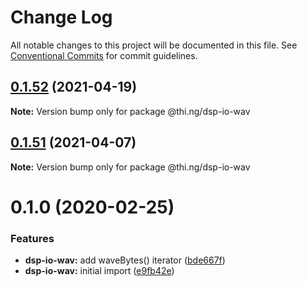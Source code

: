 # Change Log

All notable changes to this project will be documented in this file.
See [Conventional Commits](https://conventionalcommits.org) for commit guidelines.

## [0.1.52](https://github.com/thi-ng/umbrella/compare/@thi.ng/dsp-io-wav@0.1.51...@thi.ng/dsp-io-wav@0.1.52) (2021-04-19)

**Note:** Version bump only for package @thi.ng/dsp-io-wav





## [0.1.51](https://github.com/thi-ng/umbrella/compare/@thi.ng/dsp-io-wav@0.1.50...@thi.ng/dsp-io-wav@0.1.51) (2021-04-07)

**Note:** Version bump only for package @thi.ng/dsp-io-wav





# 0.1.0 (2020-02-25)


### Features

* **dsp-io-wav:** add waveBytes() iterator ([bde667f](https://github.com/thi-ng/umbrella/commit/bde667fe4b08f03a7bbf4fa95d8e71c296d5bfb7))
* **dsp-io-wav:** initial import ([e9fb42e](https://github.com/thi-ng/umbrella/commit/e9fb42e5cb260997ff38055e713aebd82aaf3843))
